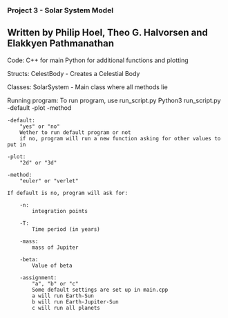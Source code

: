 ### Project 3 - Solar System Model

## Written by Philip Hoel, Theo G. Halvorsen and Elakkyen Pathmanathan

Code:
    C++ for main
    Python for additional functions and plotting

Structs:
    CelestBody - Creates a Celestial Body

Classes:
    SolarSystem - Main class where all methods lie

Running program:
    To run program, use run_script.py
    Python3 run_script.py -default -plot -method

    -default:
        "yes" or "no"
        Wether to run default program or not
        if no, program will run a new function asking for other values to put in

    -plot:
        "2d" or "3d"

    -method:
        "euler" or "verlet"

    If default is no, program will ask for:

        -n:
            integration points

        -T:
            Time period (in years)

        -mass:
            mass of Jupiter
        
        -beta:
            Value of beta

        -assignment:
            "a", "b" or "c"
            Some default settings are set up in main.cpp
            a will run Earth-Sun
            b will run Earth-Jupiter-Sun
            c will run all planets
        